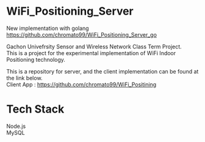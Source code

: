 # WiFi_Positioning_Server

New implementation with golang<br>
https://github.com/chromato99/WiFi_Positioning_Server_go

Gachon Univefrsity Sensor and Wireless Network Class Term Project.<br>
This is a project for the experimental implementation of WiFi Indoor Positioning technology.

This is a repository for server, and the client implementation can be found at the link below.<br>
Client App : https://github.com/chromato99/WiFi_Positining 

# Tech Stack

Node.js<br>
MySQL
